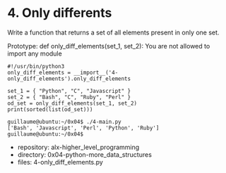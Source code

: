 # 4. Only differents



Write a function that returns a set of all elements present in only one set.

Prototype: def only_diff_elements(set_1, set_2):
You are not allowed to import any module

```guillaume@ubuntu:~/0x04$ cat 4-main.py
#!/usr/bin/python3
only_diff_elements = __import__('4-only_diff_elements').only_diff_elements

set_1 = { "Python", "C", "Javascript" }
set_2 = { "Bash", "C", "Ruby", "Perl" }
od_set = only_diff_elements(set_1, set_2)
print(sorted(list(od_set)))

guillaume@ubuntu:~/0x04$ ./4-main.py
['Bash', 'Javascript', 'Perl', 'Python', 'Ruby']
guillaume@ubuntu:~/0x04$ 
```


 - repository: alx-higher_level_programming
 - directory: 0x04-python-more_data_structures
 - files: 4-only_diff_elements.py
